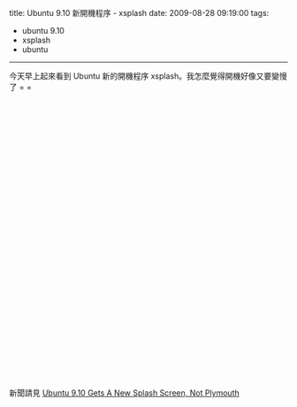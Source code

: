 title: Ubuntu 9.10 新開機程序 - xsplash
date: 2009-08-28 09:19:00
tags: 
- ubuntu 9.10
- xsplash
- ubuntu
---

今天早上起來看到 Ubuntu 新的開機程序 xsplash。我怎麼覺得開機好像又要變慢了 = =

<object height="505" width="640"><param name="movie" value="http://www.youtube.com/v/nj9Pu-7jtVA&hl=zh_TW&fs=1&hd=1"></param><param name="allowFullScreen" value="true"></param><param name="allowscriptaccess" value="always"></param><embed src="http://www.youtube.com/v/nj9Pu-7jtVA&hl=zh_TW&fs=1&hd=1" type="application/x-shockwave-flash" allowscriptaccess="always" allowfullscreen="true" width="640" height="505"></embed></object>

新聞請見 [Ubuntu 9.10 Gets A New Splash Screen, Not Plymouth](http://www.phoronix.com/scan.php?page=news_item&amp;px=NzQ4Mw)